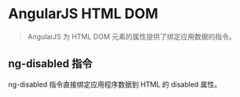 # AngularJS HTML DOM

> AngularJS 为 HTML DOM 元素的属性提供了绑定应用数据的指令。

## ng-disabled 指令

ng-disabled 指令直接绑定应用程序数据到 HTML 的 disabled 属性。